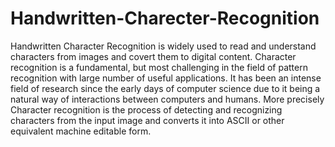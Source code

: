 # Handwritten-Charecter-Recognition
Handwritten Character Recognition is widely used to read and understand characters from images  and covert them to digital content. Character recognition is a fundamental, but most challenging in  the field of pattern recognition with large number of useful applications. It has been an intense field  of research since the early days of computer science due to it being a natural way of interactions  between computers and humans. More precisely Character recognition is the process of detecting  and recognizing characters from the input image and converts it into ASCII or other equivalent  machine editable form.
